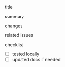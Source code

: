 title

summary

changes

related issues

checklist

- [ ] tested locally
- [ ] updated docs if needed
